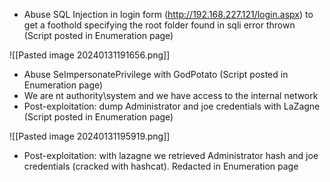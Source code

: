 * Abuse SQL Injection in login form (http://192.168.227.121/login.aspx) to get a foothold specifying the root folder found in sqli error thrown (Script posted in Enumeration page)

![[Pasted image 20240131191656.png]]

* Abuse SeImpersonatePrivilege with GodPotato (Script posted in Enumeration page)
* We are nt authority\system and we have access to the internal network
* Post-exploitation: dump Administrator and joe credentials with LaZagne (Script posted in Enumeration page)

![[Pasted image 20240131195919.png]]

* Post-exploitation: with lazagne we retrieved Administrator hash and joe credentials (cracked with hashcat). Redacted in Enumeration page